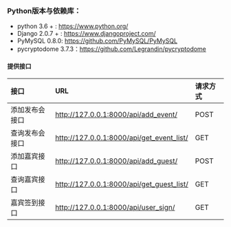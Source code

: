 
### Python版本与依赖库：
  * python 3.6 + : https://www.python.org/
  * Django 2.0.7 + : https://www.djangoproject.com/
  * PyMySQL 0.8.0: https://github.com/PyMySQL/PyMySQL
  * pycryptodome 3.7.3：https://github.com/Legrandin/pycryptodome 

#### 提供接口

|接口| URL | 请求方式|
|:---|:---|:---|
|添加发布会接口 | http://127.0.0.1:8000/api/add_event/ | POST |
|查询发布会接口 | http://127.0.0.1:8000/api/get_event_list/ | GET |
|添加嘉宾接口 | http://127.0.0.1:8000/api/add_guest/ | POST |
|查询嘉宾接口 | http://127.0.0.1:8000/api/get_guest_list/ | GET |
|嘉宾签到接口 | http://127.0.0.1:8000/api/user_sign/ | GET |
